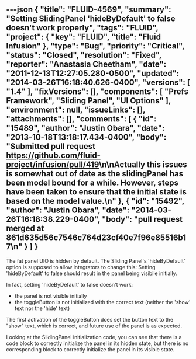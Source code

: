 ---json
{
  "title": "FLUID-4569",
  "summary": "Setting SlidingPanel 'hideByDefault' to false doesn't work properly",
  "tags": "FLUID",
  "project": {
    "key": "FLUID",
    "title": "Fluid Infusion"
  },
  "type": "Bug",
  "priority": "Critical",
  "status": "Closed",
  "resolution": "Fixed",
  "reporter": "Anastasia Cheetham",
  "date": "2011-12-13T12:27:05.280-0500",
  "updated": "2014-03-26T16:18:40.626-0400",
  "versions": [
    "1.4"
  ],
  "fixVersions": [],
  "components": [
    "Prefs Framework",
    "Sliding Panel",
    "UI Options"
  ],
  "environment": null,
  "issueLinks": [],
  "attachments": [],
  "comments": [
    {
      "id": "15489",
      "author": "Justin Obara",
      "date": "2013-10-18T13:18:17.434-0400",
      "body": "Submitted pull request <https://github.com/fluid-project/infusion/pull/419>\n\nActually this issues is somewhat out of date as the slidingPanel has been model bound for a while. However, steps have been taken to ensure that the initial state is based on the model value.\n"
    },
    {
      "id": "15492",
      "author": "Justin Obara",
      "date": "2014-03-26T16:18:38.229-0400",
      "body": "pull request merged at 861d635d56c7546c764d23cf40e7f96e85516b17\n"
    }
  ]
}
---
The fat panel UIO is hidden by default. The Sliding Panel's 'hideByDefault' option is supposed to allow integrators to change this: Setting 'hideByDefault' to false should result in the panel being visibile initially.

In fact, setting 'hideByDefault' to false doesn't work:

* the panel is not visible initially
* the toggleButton is not initialized with the correct text (neither the 'show' text nor the 'hide' text)

The first activation of the toggleButton does set the button text to the "show" text, which is correct, and future use of the panel is as expected.

Looking at the SlidingPanel initialization code, you can see that there is a code block to correctly initialize the panel in its hidden state, but there is no corresponding block to correctly initialize the panel in its visible state.

        